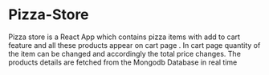 # Pizza-Store
Pizza store is a React App which contains pizza items with add to cart feature and all these products appear on cart page . In cart page quantity of the item can be changed and accordingly the total price changes. The products details are fetched from the Mongodb Database in  real time
